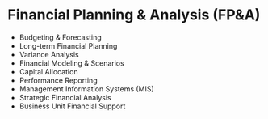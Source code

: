 # Financial Planning & Analysis (FP&A)

- Budgeting & Forecasting
- Long-term Financial Planning
- Variance Analysis
- Financial Modeling & Scenarios
- Capital Allocation
- Performance Reporting
- Management Information Systems (MIS)
- Strategic Financial Analysis
- Business Unit Financial Support